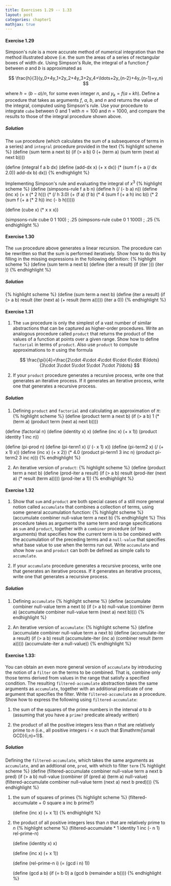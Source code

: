```yaml
---
title: Exercises 1.29 -- 1.33
layout: post
categories: chapter1
mathjax: true
---
```


#### Exercise 1.29
Simpson's rule is a more accurate method of numerical integration than
the method illustrated above (i.e. the sum the areas of a series of
rectangular boxes of width $dx$. Using Simpson's Rule, the integral of
a function $f$ between $a$ and $b$ is approximated as

$$
\frac{h}{3}(y_0+4y_1+2y_2+4y_3+2y_4+\ldots+2y_{n-2}+4y_{n-1}+y_n)
$$

where $h=(b-a)/n$, for some even integer $n$, and $y_k=f(a+kh)$. Define
a procedure that takes as arguments $f$, $a$, $b$, and $n$ and returns
the value of the integral, computed using Simpson's rule. Use your
procedure to integrate `cube` between 0 and 1 with $n=100$ and
$n=1000$, and compare the results to those of the integral procedure
shown above.

##### Solution
The `sum` procedure (which calculates the sum of a subsequence of terms
in a series) and `integral` procedure provided in the text
{% highlight scheme %}
(define (sum term a next b)
    (if (> a b)
        0
        (+ (term a)
           (sum term (next a) next b))))

(define (integral f a b dx)
    (define (add-dx x) (+ x dx))
    (* (sum f (+ a (/ dx 2.0)) add-dx b) dx))
{% endhighlight %}

Implementing Simpson's rule and evaluating the integral of $x^3$
{% highlight scheme %}
(define (simpsons-rule f a b n)
    (define h (/ (- b a) n))
    (define (inc x) (+ x (* 2 h)))
    (* (/ h 3.0)
       (+ (f a)
          (f b)
          (* 4 (sum f (+ a h) inc b))
          (* 2 (sum f (+ a (* 2 h)) inc (- b h))))))

(define (cube x) (* x x x))

(simpsons-rule cube 0 1 100)
; .25
(simpsons-rule cube 0 1 1000)
; .25
{% endhighlight %}

#### Exercise 1.30
The `sum` procedure above generates a linear recursion. The procedure
can be rewritten so that the sum is performed iteratively. Show how to
do this by filling in the missing expressions in the following
definition:
{% highlight scheme %}
(define (sum term a next b)
    (define (iter a result)
        (if <??>
            <??>
            (iter <??> <??>)))
    (iter <??> <??>))
{% endhighlight %}

##### Solution
{% highlight scheme %}
(define (sum term a next b)
    (define (iter a result)
        (if (> a b)
            result
            (iter (next a) (+ result (term a)))))
    (iter a 0))
{% endhighlight %}

#### Exercise 1.31
1. The `sum` procedure is only the simplest of a vast number of similar
   abstractions that can be captured as higher-order procedures. Write
   an analogous procedure called `product` that returns the
   product of the values of a function at points over a given range.
   Show how to define `factorial` in terms of `product`. Also use
   `product` to compute approximations to $\pi$ using the formula

   $$
   \frac{\pi}{4}=\frac{2\cdot 4\cdot 4\cdot 6\cdot 6\cdot 8\ldots}{3\cdot 3\cdot 5\cdot 5\cdot 7\cdot 7\ldots}
   $$

2. If your `product` procedure generates a recursive process, write one
   that generates an iterative process. If it generates an iterative
   process, write one that generates a recursive process.

##### Solution
1. Defining `product` and `factorial` and calculating an approximation
   of $\pi$:
        {% highlight scheme %}
(define (product term a next b)
       (if (> a b)
           1
           (* (term a)
              (product term (next a) next b))))
       
(define (factorial n)
       (define (identity x) x)
       (define (inc x) (+ x 1))
       (product identity 1 inc n))
       
(define (pi-prod n)
       (define (pi-term1 x) (/ (- x 1) x))
       (define (pi-term2 x) (/ (+ x 1) x))
       (define (inc x) (+ x 2))
       (* 4.0
          (product pi-term1 3 inc n)
          (product pi-term2 3 inc n)))
{% endhighlight %}

2. An iterative version of `product`:
        {% highlight scheme %}
(define (product term a next b)
       (define (prod-iter a result)
           (if (> a b)
               result
               (prod-iter (next a) (* result (term a)))))
       (prod-iter a 1))
{% endhighlight %}

#### Exercise 1.32
1. Show that `sum` and `product` are both special cases of a still more
   general notion called `accumulate` that combines a collection of
   terms, using some general accumulation function:
        {% highlight scheme %}
(accumulate combiner null-value term a next b)
{% endhighlight %}
   This procedure takes as arguments the same term and range
   specifications as `sum` and `product`, together with a `combiner`
   procedure (of two arguments) that specifies how the current term
   is to be combined with the accumulation of the preceding terms and
   a `null-value` that specifies what base value to use when the terms
   run out. Write `accumulate` and show how `sum` and `product` can
   both be defined as simple calls to `accumulate`.

2. If your `accumulate` procedure generates a recursive process, write
   one that generates an iterative process. If it generates an
   iterative process, write one that generates a recursive process.

##### Solution
1. Defining `accumulate`
        {% highlight scheme %}
(define (accumulate combiner null-value term a next b)
       (if (> a b)
           null-value
           (combiner (term a)
                     (accumulate combiner null-value term (next a) next b))))
{% endhighlight %}

2. An iterative version of `accumulate`:
        {% highlight scheme %}
(define (accumulate combiner null-value term a next b)
       (define (accumulate-iter a result)
           (if (> a b)
               result
              (accumulate-iter (inc a) (combiner result (term a)))))
       (accumulate-iter a null-value))
{% endhighlight %}

#### Exercise 1.33:
You can obtain an even more general version of `accumulate` by
introducing the notion of a `filter` on the terms to be combined.
That is, combine only those terms derived from values in the range that
satisfy a specified condition. The resulting `filtered-accumulate`
abstraction takes the same arguments as `accumulate`, together with an
additional predicate of one argument that specifies the filter. Write
`filtered-accumulate` as a procedure. Show how to express the
following using `filtered-accumulate`:

1. the sum of the squares of the prime numbers in the interval $a$ to
   $b$ (assuming that you have a `prime?` predicate already written)

2. the product of all the positive integers less than $n$ that are
   relatively prime to $n$ (i.e., all positive integers $i\lt n$ such
   that $\mathrm{\small GCD}(i,n)=1)$.

##### Solution
Defining the `filtered-accumulate`, which takes the same arguments as
`accumulate`, and an addtional one, `pred`, with which to filter `term`
{% highlight scheme %}
(define (filtered-accumulate combiner null-value term a next b pred)
    (if (> a b)
        null-value
        (combiner (if (pred a)
                      (term a)
                      null-value)
                  (filtered-accumulate combiner null-value term (next a) next b pred))))
{% endhighlight %}

1. the sum of squares of primes
        {% highlight scheme %}
(filtered-accumulate + 0 square a inc b prime?)
    
   (define (inc x) (+ x 1))
{% endhighlight %}

2. the product of all positive integers less than $n$ that are
   relatively prime to $n$
        {% highlight scheme %}
(filtered-accumulate * 1 identity 1 inc (- n 1) rel-prime-n)
    
   (define (identity x) x)
    
   (define (inc x) (+ x 1))
    
   (define (rel-prime-n i)
       (= (gcd i n) 1))
    
   (define (gcd a b)
       (if (= b 0)
           a
           (gcd b (remainder a b))))
{% endhighlight %}
